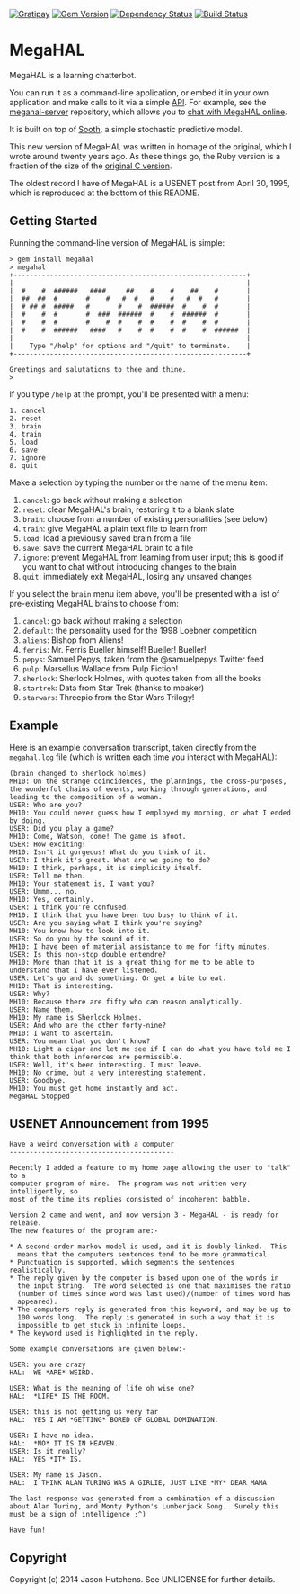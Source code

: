 [![Gratipay](https://img.shields.io/gratipay/Kranzky.svg)](https://gratipay.com/Kranzky/)
[![Gem Version](https://badge.fury.io/rb/megahal.svg)](http://badge.fury.io/rb/megahal)
[![Dependency Status](https://gemnasium.com/jasonhutchens/megahal.png)](https://gemnasium.com/jasonhutchens/megahal)
[![Build Status](https://semaphoreapp.com/api/v1/projects/6889bf33-e547-4200-a4fb-66b339a83d82/307128/shields_badge.svg)](https://semaphoreapp.com/jasonhutchens/megahal)

MegaHAL
=======

MegaHAL is a learning chatterbot.

You can run it as a command-line application, or embed it in your own
application and make calls to it via a simple
[API](http://www.rubydoc.info/gems/megahal/). For example, see
the [megahal-server](http://github.com/jasonhutchens/megahal-server) repository,
which allows you to [chat with MegaHAL online](http://megahal.kranzky.com/).

It is built on top of [Sooth](https://github.com/jasonhutchens/sooth), a simple
stochastic predictive model.

This new version of MegaHAL was written in homage of the original, which I wrote
around twenty years ago. As these things go, the Ruby version is a fraction of
the size of the [original C version](https://github.com/pteichman/megahal/blob/master/Megahal/megahal.c).

The oldest record I have of MegaHAL is a USENET post from April 30, 1995,
which is reproduced at the bottom of this README.

Getting Started
---------------

Running the command-line version of MegaHAL is simple:

```
> gem install megahal
> megahal
+----------------------------------------------------------+
|                                                          |
|  #    #  ######   ####     ##    #    #    ##    #       |
|  ##  ##  #       #    #   #  #   #    #   #  #   #       |
|  # ## #  #####   #       #    #  ######  #    #  #       |
|  #    #  #       #  ###  ######  #    #  ######  #       |
|  #    #  #       #    #  #    #  #    #  #    #  #       |
|  #    #  ######   ####   #    #  #    #  #    #  ######  |
|                                                          |
|    Type "/help" for options and "/quit" to terminate.    |
+----------------------------------------------------------+

Greetings and salutations to thee and thine.
>
```

If you type `/help` at the prompt, you'll be presented with a menu:

```
1. cancel
2. reset
3. brain
4. train
5. load
6. save
7. ignore
8. quit
```

Make a selection by typing the number or the name of the menu item:

1. `cancel`: go back without making a selection
1. `reset`: clear MegaHAL's brain, restoring it to a blank slate
1. `brain`: choose from a number of existing personalities (see below)
1. `train`: give MegaHAL a plain text file to learn from
1. `load`: load a previously saved brain from a file
1. `save`: save the current MegaHAL brain to a file
1. `ignore`: prevent MegaHAL from learning from user input; this is good if you want to chat without introducing changes to the brain
1. `quit`: immediately exit MegaHAL, losing any unsaved changes

If you select the `brain` menu item above, you'll be presented with a list of
pre-existing MegaHAL brains to choose from:

1. `cancel`: go back without making a selection
2. `default`: the personality used for the 1998 Loebner competition
3. `aliens`: Bishop from Aliens!
4. `ferris`: Mr. Ferris Bueller himself! Bueller! Bueller!
5. `pepys`: Samuel Pepys, taken from the @samuelpepys Twitter feed
6. `pulp`: Marsellus Wallace from Pulp Fiction!
7. `sherlock`: Sherlock Holmes, with quotes taken from all the books
8. `startrek`: Data from Star Trek (thanks to mbaker)
9. `starwars`: Threepio from the Star Wars Trilogy!

Example
-------

Here is an example conversation transcript, taken directly from the `megahal.log` file (which is written each time you interact with MegaHAL):

```
(brain changed to sherlock holmes)
MH10: On the strange coincidences, the plannings, the cross-purposes, the wonderful chains of events, working through generations, and leading to the composition of a woman.
USER: Who are you?
MH10: You could never guess how I employed my morning, or what I ended by doing.
USER: Did you play a game?
MH10: Come, Watson, come! The game is afoot.
USER: How exciting!
MH10: Isn't it gorgeous! What do you think of it.
USER: I think it's great. What are we going to do?
MH10: I think, perhaps, it is simplicity itself.
USER: Tell me then.
MH10: Your statement is, I want you?
USER: Ummm... no.
MH10: Yes, certainly.
USER: I think you're confused.
MH10: I think that you have been too busy to think of it.
USER: Are you saying what I think you're saying?
MH10: You know how to look into it.
USER: So do you by the sound of it.
MH10: I have been of material assistance to me for fifty minutes.
USER: Is this non-stop double entendre?
MH10: More than that it is a great thing for me to be able to understand that I have ever listened.
USER: Let's go and do something. Or get a bite to eat.
MH10: That is interesting.
USER: Why?
MH10: Because there are fifty who can reason analytically.
USER: Name them.
MH10: My name is Sherlock Holmes.
USER: And who are the other forty-nine?
MH10: I want to ascertain.
USER: You mean that you don't know?
MH10: Light a cigar and let me see if I can do what you have told me I think that both inferences are permissible.
USER: Well, it's been interesting. I must leave.
MH10: No crime, but a very interesting statement.
USER: Goodbye.
MH10: You must get home instantly and act.
MegaHAL Stopped
```

USENET Announcement from 1995
-----------------------------

```
Have a weird conversation with a computer
-----------------------------------------

Recently I added a feature to my home page allowing the user to "talk" to a
computer program of mine.  The program was not written very intelligently, so
most of the time its replies consisted of incoherent babble.

Version 2 came and went, and now version 3 - MegaHAL - is ready for release.
The new features of the program are:-

* A second-order markov model is used, and it is doubly-linked.  This
  means that the computers sentences tend to be more grammatical.
* Punctuation is supported, which segments the sentences realistically.
* The reply given by the computer is based upon one of the words in
  the input string.  The word selected is one that maximises the ratio
  (number of times since word was last used)/(number of times word has
  appeared).
* The computers reply is generated from this keyword, and may be up to
  100 words long.  The reply is generated in such a way that it is
  impossible to get stuck in infinite loops.
* The keyword used is highlighted in the reply.

Some example conversations are given below:-

USER: you are crazy
HAL:  WE *ARE* WEIRD.

USER: What is the meaning of life oh wise one?
HAL:  *LIFE* IS THE ROOM.

USER: this is not getting us very far
HAL:  YES I AM *GETTING* BORED OF GLOBAL DOMINATION.

USER: I have no idea.
HAL:  *NO* IT IS IN HEAVEN.
USER: Is it really?
HAL:  YES *IT* IS.

USER: My name is Jason.
HAL:  I THINK ALAN TURING WAS A GIRLIE, JUST LIKE *MY* DEAR MAMA

The last response was generated from a combination of a discussion
about Alan Turing, and Monty Python's Lumberjack Song.  Surely this
must be a sign of intelligence ;^)

Have fun!
```

Copyright
---------

Copyright (c) 2014 Jason Hutchens. See UNLICENSE for further details.
